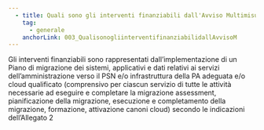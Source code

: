 ```yaml
---
  - title: Quali sono gli interventi finanziabili dall'Avviso Multimisura 1.1 + 1.2?
    tag:
      - generale
    anchorLink: 003_QualisonogliinterventifinanziabilidallAvvisoM
---
```


Gli interventi finanziabili sono rappresentati dall’implementazione di un Piano di migrazione dei sistemi, applicativi e dati relativi ai servizi dell’amministrazione verso il PSN e/o infrastruttura della PA adeguata e/o cloud qualificato (comprensivo per ciascun servizio di tutte le attività necessarie ad eseguire e completare la migrazione assessment, pianificazione della migrazione, esecuzione e completamento della migrazione, formazione, attivazione canoni cloud) secondo le indicazioni dell’Allegato 2
